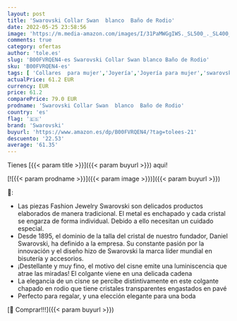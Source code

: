 ```yaml
---
layout: post
title: 'Swarovski Collar Swan  blanco  Baño de Rodio'
date: 2022-05-25 23:58:56
image: 'https://m.media-amazon.com/images/I/31PaMWGgIWS._SL500_._SL400_.jpg'
comments: true
category: ofertas
author: 'tole.es'
slug: 'B00FVRQEN4-es Swarovski Collar Swan blanco Baño de Rodio'
sku: 'B00FVRQEN4-es'
tags: [ 'Collares  para mujer','Joyería','Joyería para mujer','swarovski','🇪🇸', ]
actualPrice: 61.2 EUR
currency: EUR
price: 61.2
comparePrice: 79.0 EUR
prodname: 'Swarovski Collar Swan  blanco  Baño de Rodio'
country: 'es'
flag: '🇪🇸'
brand: 'Swarovski'
buyurl: 'https://www.amazon.es/dp/B00FVRQEN4/?tag=tolees-21'
descuento: '22.53'
average: '61.35'
---
```


Tienes [{{< param title >}}]({{< param buyurl >}}) aqui!

[![{{< param prodname >}}]({{< param image >}})]({{< param buyurl >}})

🔎:

- Las piezas Fashion Jewelry Swarovski son delicados productos elaborados de manera tradicional. El metal es enchapado y cada cristal se engarza de forma individual. Debido a ello necesitan un cuidado especial.
- Desde 1895, el dominio de la talla del cristal de nuestro fundador, Daniel Swarovski, ha definido a la empresa. Su constante pasión por la innovación y el diseño hizo de Swarovski la marca líder mundial en bisutería y accesorios.
- ¡Destellante y muy fino, el motivo del cisne emite una luminiscencia que atrae las miradas! El colgante viene en una delicada cadena
- La elegancia de un cisne se percibe distintivamente en este colgante chapado en rodio que tiene cristales transparentes engastados en pavé
- Perfecto para regalar, y una elección elegante para una boda

[🛒 Comprar!!!]({{< param buyurl >}})
